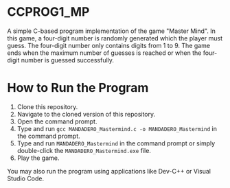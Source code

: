 # CCPROG1_MP

A simple C-based program implementation of the game "Master Mind". In this game, a four-digit number is randomly generated which the player must guess. The four-digit number only contains digits from 1 to 9. The game ends when the maximum number of guesses is reached or when the four-digit number is guessed successfully.

# How to Run the Program
1. Clone this repository.
2. Navigate to the cloned version of this repository.
3. Open the command prompt.
4. Type and run `gcc MANDADERO_Mastermind.c -o MANDADERO_Mastermind` in the command prompt.
5. Type and run `MANDADERO_Mastermind` in the command prompt or simply double-click the `MANDADERO_Mastermind.exe` file.
6. Play the game.

You may also run the program using applications like Dev-C++ or Visual Studio Code.

